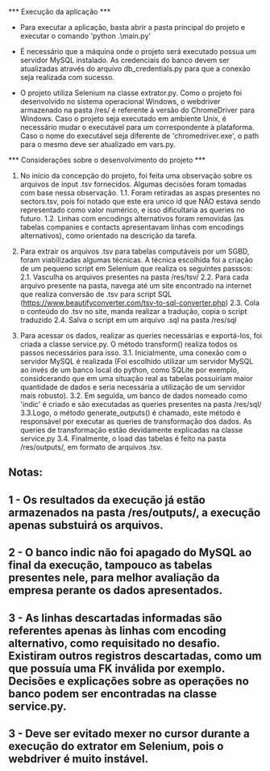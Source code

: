 *** Execução da aplicação ***
- Para executar a aplicação, basta abrir a pasta principal do projeto e executar o comando 'python .\main.py'

- É necessário que a máquina onde o projeto será executado possua um servidor MySQL instalado. As credenciais do banco devem ser atualizadas através do arquivo db_credentials.py para que a conexão seja realizada com sucesso.

- O projeto utiliza Selenium na classe extrator.py. Como o projeto foi desenvolvido no sistema operacional Windows, o webdriver armazenado na pasta 
/res/ é referente à versão do ChromeDriver para Windows. Caso o projeto seja executado em ambiente Unix, é necessário mudar o executável para um correspondente à plataforma. Caso o nome do executável seja diferente de 'chromedriver.exe', o path para o mesmo deve ser atualizado em vars.py.

*** Considerações sobre o desenvolvimento do projeto ***

1. No início da concepção do projeto, foi feita uma observação sobre os arquivos de input .tsv fornecidos. Algumas decisões foram tomadas com base nessa observação. 
1.1. Foram retiradas as aspas presentes no sectors.tsv, pois foi notado que este era unico id que NÃO estava sendo representado como valor numérico, e isso dificultaria as queries no futuro.
1.2. Linhas com encodings alternativos foram removidas (as tabelas companies e contacts apresentavam linhas com encodings alternativos), como orientado na descrição da tarefa. 

2. Para extrair os arquivos .tsv para tabelas computáveis por um SGBD, foram viabilizadas algumas técnicas. A técnica escolhida foi a criação de um pequeno script em Selenium que realiza os seguintes passsos:
2.1. Vasculha os arquivos presentes na pasta /res/tsv/
2.2. Para cada arquivo presente na pasta, navega até um site encontrado na internet que realiza conversão de .tsv para script SQL (https://www.beautifyconverter.com/tsv-to-sql-converter.php)
2.3. Cola o conteúdo do .tsv no site, manda realizar a tradução, copia o script traduzido
2.4. Salva o script em um arquivo .sql na pasta /res/sql

3. Para acessar os dados, realizar as queries necessárias e exportá-los, foi criada a classe service.py. O método transform() realiza todos os passos necessários para isso. 
3.1. Inicialmente, uma conexão com o servidor MySQL é realizada (Foi escolhido utilizar um servidor MySQL ao invés de um banco local do python, como SQLite por exemplo, considcerando que em uma situação real as tabelas possuiriam maior quantidade de dados e seria necessária a utilização de um servidor mais robusto).
3.2. Em seguida, um banco de dados nomeado como 'indic' é criado e são executadas as queries presentes na pasta /res/sql/
3.3.Logo, o método generate_outputs() é chamado, este método é responsável por executar as queries de transformação dos dados. As queries de transformação estão devidamente explicadas na classe service.py
3.4. Finalmente, o load das tabelas é feito na pasta /res/outputs/, em formato de arquivos .tsv. 

## Notas:
## 1 - Os resultados da execução já estão armazenados na pasta /res/outputs/, a execução apenas substuirá os arquivos.
## 2 - O banco indic não foi apagado do MySQL ao final da execução, tampouco as tabelas presentes nele, para melhor avaliação da empresa perante os dados apresentados.
## 3 - As linhas descartadas informadas são referentes apenas às linhas com encoding alternativo, como requisitado no desafio. Existiram outros registros descartadas, como um que possuía uma FK inválida por exemplo. Decisões e explicações sobre as operações no banco podem ser encontradas na classe service.py. 
## 3 - Deve ser evitado mexer no cursor durante a execução do extrator em Selenium, pois o webdriver é muito instável.
